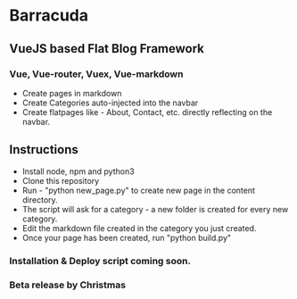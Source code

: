 # Barracuda

## VueJS based Flat Blog Framework
### Vue, Vue-router, Vuex, Vue-markdown
* Create pages in markdown
* Create Categories auto-injected into the navbar
* Create flatpages like - About, Contact, etc. directly reflecting on the navbar.

## Instructions
* Install node, npm and python3
* Clone this repository
* Run - "python new_page.py" to create new page in the content directory.
* The script will ask for a category - a new folder is created for every new category.
* Edit the markdown file created in the category you just created.
* Once your page has been created, run "python build.py"



### Installation & Deploy script coming soon.
### Beta release by Christmas 
